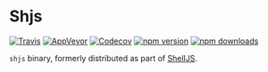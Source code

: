 # Shjs

[![Travis](https://img.shields.io/travis/shelljs.shjs/master.svg?style=flat-square&label=unix)](https://travis-ci.org/shelljs.shjs)
[![AppVeyor](https://img.shields.io/appveyor/ci/shelljs.shjs/master.svg?style=flat-square&label=windows)](https://ci.appveyor.com/project/shelljs.shjs/branch/master)
[![Codecov](https://img.shields.io/codecov/c/github/shelljs.shjs/master.svg?style=flat-square&label=coverage)](https://codecov.io/gh/shelljs.shjs)
[![npm version](https://img.shields.io/npm/v/shelljs.svg?style=flat-square)](https://www.npmjs.com/package.shelljs-shjs)
[![npm downloads](https://img.shields.io/npm/dm/shelljs.svg?style=flat-square)](https://www.npmjs.com/package.shelljs-shjs)

`shjs` binary, formerly distributed as part of
[ShellJS](https://github.com/shelljs/shelljs).
